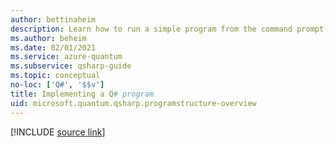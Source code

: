 ```yaml
---
author: bettinaheim
description: Learn how to run a simple program from the command prompt in Q#.
ms.author: beheim
ms.date: 02/01/2021
ms.service: azure-quantum
ms.subservice: qsharp-guide
ms.topic: conceptual
no-loc: ['Q#', '$$v']
title: Implementing a Q# program
uid: microsoft.quantum.qsharp.programstructure-overview
---
```


<!---
# Implementing a program in Q#
-->

[!INCLUDE [source link](~/includes/qsharp-language/Specifications/Language/1_ProgramStructure/README.md)]
